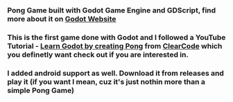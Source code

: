 ### Pong Game built with Godot Game Engine and GDScript, find more about it on [Godot Website](https://godotengine.org/)
### This is the first game done with Godot and I followed a YouTube Tutorial - [Learn Godot by creating Pong](https://www.youtube.com/watch?v=kr1BoEbuveI) from [ClearCode](https://www.youtube.com/channel/UCznj32AM2r98hZfTxrRo9bQ) which you definetly want check out if you are interested in.

### I added android support as well. Download it from releases and play it (if you want I mean, cuz it's just nothin more than a simple Pong Game)
